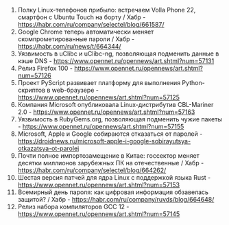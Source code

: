 1. Полку Linux-телефонов прибыло: встречаем Volla Phone 22, смартфон с Ubuntu Touch на борту / Хабр - https://habr.com/ru/company/selectel/blog/661587/
1. Google Chrome теперь автоматически меняет скомпрометированные пароли / Хабр - https://habr.com/ru/news/t/664344/
1. Уязвимость в uClibc и uClibc-ng, позволяющая подменить данные в кэше DNS - https://www.opennet.ru/opennews/art.shtml?num=57131
1. Релиз Firefox 100 - https://www.opennet.ru/opennews/art.shtml?num=57126
1. Проект PyScript развивает платформу для выполнения Python-скриптов в web-браузере - https://www.opennet.ru/opennews/art.shtml?num=57125
1. Компания Microsoft опубликовала Linux-дистрибутив CBL-Mariner 2.0 - https://www.opennet.ru/opennews/art.shtml?num=57163
1. Уязвимость в RubyGems.org, позволяющая подменить чужие пакеты - https://www.opennet.ru/opennews/art.shtml?num=57155
1. Microsoft, Apple и Google собираются отказаться от паролей - https://droidnews.ru/microsoft-apple-i-google-sobirayutsya-otkazatsya-ot-parolej
1. Почти полное импортозамещение в Китае: госсектор меняет десятки миллионов зарубежных ПК на отечественные / Хабр - https://habr.com/ru/company/selectel/blog/664262/
1. Шестая версия патчей для ядра Linux с поддержкой языка Rust - https://www.opennet.ru/opennews/art.shtml?num=57153
1. Всемирный день пароля: как цифровая информация обзавелась защитой? / Хабр - https://habr.com/ru/company/ruvds/blog/664648/
1. Релиз набора компиляторов GCC 12 - https://www.opennet.ru/opennews/art.shtml?num=57145
